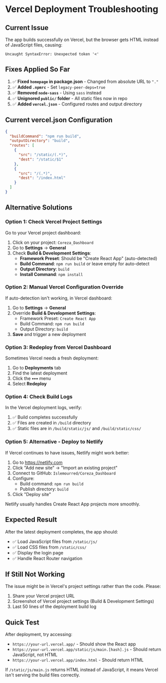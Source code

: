 # Vercel Deployment Troubleshooting

## Current Issue
The app builds successfully on Vercel, but the browser gets HTML instead of JavaScript files, causing:
```
Uncaught SyntaxError: Unexpected token '<'
```

## Fixes Applied So Far

1. ✅ **Fixed `homepage` in package.json** - Changed from absolute URL to `"."`
2. ✅ **Added `.npmrc`** - Set `legacy-peer-deps=true`
3. ✅ **Removed `node-sass`** - Using `sass` instead
4. ✅ **Unignored `public/` folder** - All static files now in repo
5. ✅ **Added `vercel.json`** - Configured routes and output directory

## Current vercel.json Configuration

```json
{
  "buildCommand": "npm run build",
  "outputDirectory": "build",
  "routes": [
    {
      "src": "/static/(.*)",
      "dest": "/static/$1"
    },
    {
      "src": "/(.*)",
      "dest": "/index.html"
    }
  ]
}
```

## Alternative Solutions

### Option 1: Check Vercel Project Settings
Go to your Vercel project dashboard:
1. Click on your project: `Coreza_Dashboard`
2. Go to **Settings** → **General**
3. Check **Build & Development Settings**:
   - **Framework Preset**: Should be "Create React App" (auto-detected)
   - **Build Command**: `npm run build` or leave empty for auto-detect
   - **Output Directory**: `build`
   - **Install Command**: `npm install`

### Option 2: Manual Vercel Configuration Override
If auto-detection isn't working, in Vercel dashboard:
1. Go to **Settings** → **General**
2. Override **Build & Development Settings**:
   - Framework Preset: `Create React App`
   - Build Command: `npm run build`
   - Output Directory: `build`
3. **Save** and trigger a new deployment

### Option 3: Redeploy from Vercel Dashboard
Sometimes Vercel needs a fresh deployment:
1. Go to **Deployments** tab
2. Find the latest deployment
3. Click the **•••** menu
4. Select **Redeploy**

### Option 4: Check Build Logs
In the Vercel deployment logs, verify:
1. ✅ Build completes successfully
2. ✅ Files are created in `/build` directory
3. ✅ Static files are in `/build/static/js/` and `/build/static/css/`

### Option 5: Alternative - Deploy to Netlify
If Vercel continues to have issues, Netlify might work better:

1. Go to https://netlify.com
2. Click "Add new site" → "Import an existing project"
3. Connect to GitHub: `Islemourred/Coreza_Dashboard`
4. Configure:
   - Build command: `npm run build`
   - Publish directory: `build`
5. Click "Deploy site"

Netlify usually handles Create React App projects more smoothly.

## Expected Result
After the latest deployment completes, the app should:
- ✅ Load JavaScript files from `/static/js/`
- ✅ Load CSS files from `/static/css/`
- ✅ Display the login page
- ✅ Handle React Router navigation

## If Still Not Working
The issue might be in Vercel's project settings rather than the code. Please:
1. Share your Vercel project URL
2. Screenshot of Vercel project settings (Build & Development Settings)
3. Last 50 lines of the deployment build log

## Quick Test
After deployment, try accessing:
- `https://your-url.vercel.app/` - Should show the React app
- `https://your-url.vercel.app/static/js/main.[hash].js` - Should return JavaScript, not HTML
- `https://your-url.vercel.app/index.html` - Should return HTML

If `/static/js/main.js` returns HTML instead of JavaScript, it means Vercel isn't serving the build files correctly.

